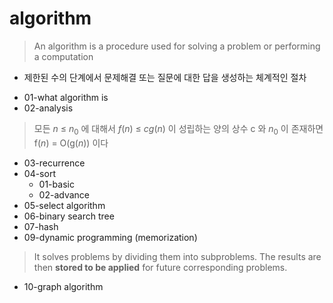 # algorithm

> An algorithm is a procedure used for solving a problem or performing a computation
- 제한된 수의 단계에서 문제해결 또는 질문에 대한 답을 생성하는 체계적인 절차

* 01-what algorithm is
* 02-analysis
> 모든 $n$ $\le$ $n_0$ 에 대해서 $f(n)$ $\le$ $cg(n)$ 이 성립하는 양의 상수 c 와 $n_0$ 이 존재하면 f($n$) = O(g($n$)) 이다
* 03-recurrence
* 04-sort 
  - 01-basic
  - 02-advance
* 05-select algorithm 
* 06-binary search tree
* 07-hash
* 09-dynamic programming (memorization)
> It solves problems by dividing them into subproblems. The results are then **stored to be applied** for future corresponding problems.

* 10-graph algorithm